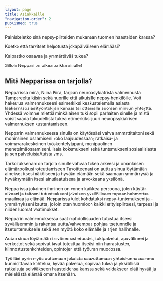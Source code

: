 ```yaml
---
layout: page
title: Asiakkaille
"navigation-order": 2
published: true
---
```


Painiskeletko sinä nepsy-piirteiden mukanaan tuomien haasteiden kanssa?

Koetko että tarvitset helpotusta jokapäiväiseen elämääsi?

Kaipaatko osaavaa ja ymmärtävää tukea?

Silloin Neppari on oikea paikka sinulle!

## Mitä Nepparissa on tarjolla?


Nepparissa minä, Niina Piira, tarjoan neuropsykiatrista valmennusta Tampereelta käsin sekä nuorille että aikuisille nepsy-henkilöille. Voit hakeutua valmennukseeni esimerkiksi keskustelemalla asiasta lääkärin/sosiaalityöntekijän kanssa tai ottamalla suoraan minuun yhteyttä. Yhdessä voimme miettiä minkälainen tuki sopii parhaiten sinulle ja mistä voisit saada taloudellista tukea esimerkiksi juuri neuropsykiatrisen valmennuksen kustantamiseen.

Nepparin valmennuksessa sinulla on käytössäsi vahva ammattitaitoni sekä moninainen osaamiseni koko laajuudessaan; ratkaisu- ja voimavarakeskeinen työskentelytapani, monipuolinen menetelmäosaamiseni, laaja kokemukseni sekä tuntemukseni sosiaalialasta ja sen palveluista/tuista yms.

Tarkoituksenani on tarjota sinulle vahvaa tukea arkeesi ja omanlaisen elämänpolkusi toteuttamiseen Tavoitteenani on auttaa sinua löytämään ainekset itsesi näköiseen ja hyvään elämään sekä saamaan ymmärrystä ja hyväksymään itsesi ainutlaatuisena ja arvokkaana yksilönä.

Nepparissa jokainen ihminen on ennen kaikkea persoona, joten käytän aikaani ja taitoani tutustuakseni jokaisen yksilölliseen tapaan hahmottaa maailmaa ja elämää. Nepparissa tulet kohdatuksi nepsy-tuntemukseni ja -ymmärrykseni kautta, jolloin otan huomioon kaikki erityispiirteesi, tarpeesi ja niiden luomat vaatimukset.

Nepparin valmennuksessa saat mahdollisuuden tutustua itseesi syvällisemmin ja rakentaa uutta/vahvempaa pohjaa itsetunnolle ja itsetuntemukselle sekä sen myötä koko elämälle ja arjen hallinnalle.

Autan sinua löytämään tarvitsemasi etuudet, tukipalvelut, apuvälineet ja verkostot sekä sopivat tavat toteuttaa itseäsi niin harrastusten, kiinnostustenkohteiden, opintojen että työuran muodossa.

Työlläni pyrin myös auttamaan jokaista saavuttamaan yhteiskunnassamme kunnioittavaa kohtelua, hyvää palvelua, sopivaa tukea ja yksilöllisiä ratkaisuja selvitäkseen haasteidensa kanssa sekä voidakseen elää hyvää ja mielekästä elämää omana itsenään.
